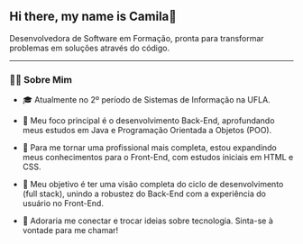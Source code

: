 ## Hi there, my name is Camila👋

Desenvolvedora de Software em Formação, pronta para transformar problemas em soluções através do código.

---

### 👩‍💻 Sobre Mim

- 🎓 Atualmente no 2º período de Sistemas de Informação na UFLA.

- 🌱 Meu foco principal é o desenvolvimento Back-End, aprofundando meus estudos em Java e Programação Orientada a Objetos (POO).

- 🔭 Para me tornar uma profissional mais completa, estou expandindo meus conhecimentos para o Front-End, com estudos iniciais em HTML e CSS.

- 🎯 Meu objetivo é ter uma visão completa do ciclo de desenvolvimento (full stack), unindo a robustez do Back-End com a experiência do usuário no Front-End.

- 💬 Adoraria me conectar e trocar ideias sobre tecnologia. Sinta-se à vontade para me chamar!
